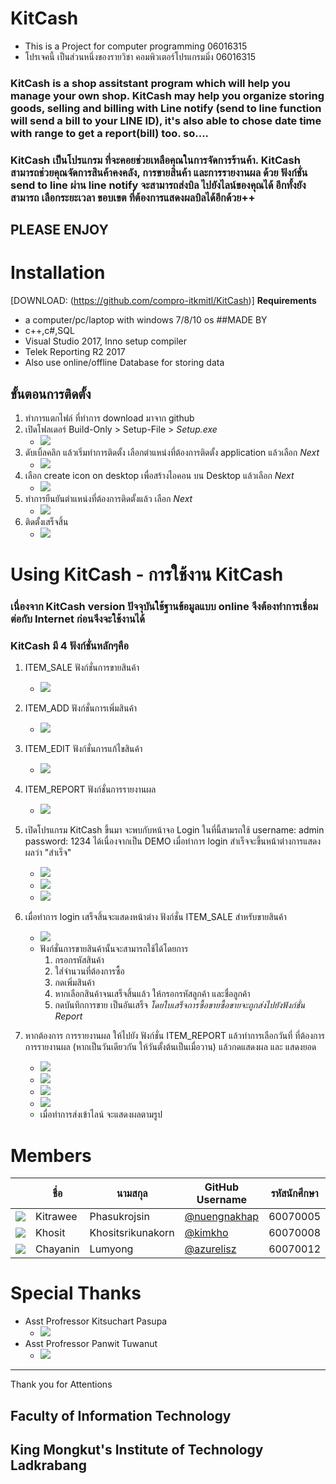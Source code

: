 # KitCash

* This is a Project for computer programming 06016315
* โปรเจคนี้ เป็นส่วนหนึ่งของรายวิชา คอมพิวเตอร์โปรแกรมมิ่ง 06016315

### KitCash is a shop assitstant program which will help you manage your own shop. KitCash may help you organize storing goods, selling and billing with Line notify (send to line function will send a bill to your LINE ID), it's also able to chose date time with range to get a report(bill) too. so....
### KitCash เป็นโปรแกรม ที่จะคอยช่วยเหลือคุณในการจัดการร้านค้า. KitCash สามารถช่วยคุณจัดการสินค้าคงคลัง, การขายสินค้า และการรายงานผล ด้วย ฟังก์ชั่น send to line ผ่าน line notify จะสามารถส่งบิล ไปยังไลน์ของคุณได้ อีกทั้งยังสามารถ เลือกระยะเวลา ขอบเขต ที่ต้องการแสดงผลบิลได้อีกด้วย++ 
## PLEASE ENJOY

# Installation
[DOWNLOAD: (https://github.com/compro-itkmitl/KitCash)]
**Requirements**
* a computer/pc/laptop with windows 7/8/10 os
##MADE BY
* c++,c#,SQL
* Visual Studio 2017, Inno setup compiler
* Telek Reporting R2 2017
* Also use online/offline Database for storing data  
## ขั้นตอนการติดตั้ง
1. ทำการแตกไฟล์ ที่ทำการ download มาจาก github
2. เปิดโฟลเดอร์ Build-Only > Setup-File > *Setup.exe*
    - ![](Pics/Capture1.PNG)
3. ดับเบิ้ลคลิก แล้วเริ่มทำการติดตั้ง เลือกตำแหน่งที่ต้องการติดตั้ง application แล้วเลือก *Next*
    - ![](Pics/ins1.png)
4. เลือก create icon on desktop เพื่อสร้างไอคอน บน Desktop แล้วเลือก *Next*
    - ![](Pics/ins2.png)
5. ทำการยืนยันตำแหน่งที่ต้องการติดตั้งแล้ว เลือก *Next*
    - ![](Pics/ins3.png)
6. ติดตั้งเสร็จสิ้น
    - ![](Pics/ins4.png)
# Using KitCash - การใช้งาน KitCash
### เนื่องจาก KitCash version ปัจจุบันใช้ฐานข้อมูลแบบ online จึงต้องทำการเชื่อมต่อกับ Internet ก่อนจึงจะใช้งานได้
### KitCash มี 4 ฟังก์ชั่นหลักๆคือ 
1. ITEM_SALE ฟังก์ชั่นการขายสินค้า
    - ![](Pics/use3.png)
2. ITEM_ADD ฟังก์ชั่นการเพิ่มสินค้า
    - ![](Pics/use4.png)
3. ITEM_EDIT ฟังก์ชั่นการแก้ไขสินค้า
    - ![](Pics/use5.png)
4. ITEM_REPORT ฟังก์ชั่นการรายงานผล
    - ![](Pics/sl4.png)

1. เปิดโปรแกรม KitCash ขึ้นมา จะพบกับหน้าจอ Login ในที่นี้สามรถใช้ username: admin password: 1234 ได้เนื่องจากเป็น DEMO เมื่อทำการ login สำเร็จจะขึ้นหน้าต่างการแสดงผลว่า "สำเร็จ"
    - ![](Pics/login1.png)
    - ![](Pics/login2.png)
    - ![](Pics/login3.png)
2. เมื่อทำการ login เสร็จสิ้นจะแสดงหน้าต่าง ฟังก์ชั่น ITEM_SALE สำหรับขายสินค้า
    - ![](Pics/use3.png)
    - ฟังก์ชั่นการขายสินค้านั้นจะสามารถใช้ได้โดยการ
        1. กรอกรหัสสินค้า
        2. ใส่จำนวนที่ต้องการซื้อ
        3. กดเพิ่มสินค้า
        4. หากเลือกสินค้าจนเสร็จสิ้นแล้ว ให้กรอกรหัสลูกค้า และชื่อลูกค้า
        5. กดบันทึกการขาย เป็นอันเสร็จ
        *โดยใบเสร็จการซื้อขายซื้อขายจะถูกส่งไปยังฟังก์ชั่น Report*
3. หากต้องการ การรายงานผล ให้ไปยัง ฟังก์ชั่น ITEM_REPORT แล้วทำการเลือกวันที่ ที่ต้องการ การรายงานผล (หากเป็นวันเดียวกัน ให้วันตั้งต้นเป็นเมื่อวาน) แล้วกดแสดงผล และ แสดงยอด 
    - ![](Pics/sl4.png)
    - ![](Pics/sl5.png)
    - ![](Pics/sl6.png)
    - ![](Pics/sell7.png)
    - เมื่อทำการส่งเข้าไลน์ จะแสดงผลตามรูป
# Members
|  |ชื่อ|นามสกุล|GitHub Username|รหัสนักศึกษา|
|:-:|--|------|---------------|---------|
|![](Pics/onez.jpg)|Kitrawee|Phasukrojsin|[@nuengnakhap](https://github.com/sagelga)|60070005|
|![](Pics/kim.jpg)|Khosit|Khositsrikunakorn|[@kimkho](https://github.com/skydddoogg)|60070008|
|![](Pics/phee.jpg)|Chayanin|Lumyong|[@azurelisz](https://github.com/noppanut15)|60070012|
# Special Thanks
* Asst Profressor Kitsuchart Pasupa
    - ![](Pics/ksc.jpg)
* Asst Profressor Panwit Tuwanut
    - ![](Pics/pw.jpg)
----------------------------------------
Thank you for Attentions

## Faculty of Information Technology 
## King Mongkut's Institute of Technology Ladkrabang
